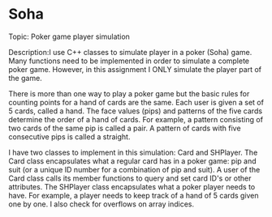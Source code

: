 # Soha
Topic: Poker game player simulation

Description:I use C++ classes to simulate player in a poker (Soha) game. Many functions need to be implemented in order to simulate a complete poker game. However, in this assignment I ONLY simulate the player part of the game.

There is more than one way to play a poker game but the basic rules for counting points for a hand of cards are the same. Each user is given a set of 5 cards, called a hand. The face values (pips) and patterns of the five cards determine the order of a hand of cards. For example, a pattern consisting of two cards of the same pip is called a pair. A pattern of cards with five consecutive pips is called a straight.

I have two classes to implement in this simulation: Card and SHPlayer. The Card class encapsulates what a regular card has in a poker game: pip and suit (or a unique ID number for a combination of pip and suit). A user of the Card class calls its member functions to query and set card ID's or other attributes. The SHPlayer class encapsulates what a poker player needs to have. For example, a player needs to keep track of a hand of 5 cards given one by one. I also  check for overflows on array indices.



